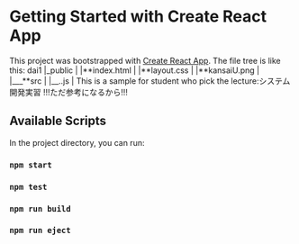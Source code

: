 # Getting Started with Create React App

This project was bootstrapped with [Create React App](https://github.com/facebook/create-react-app).
The file tree is like this:
dai1
|\_public
| |**index.html
| |**layout.css
| |**kansaiU.png
|
|\_\_\_**src
| |\_\_..js
|
This is a sample for student who pick the lecture:システム開発実習
!!!ただ参考になるから!!!

## Available Scripts

In the project directory, you can run:

### `npm start`

### `npm test`

### `npm run build`

### `npm run eject`
